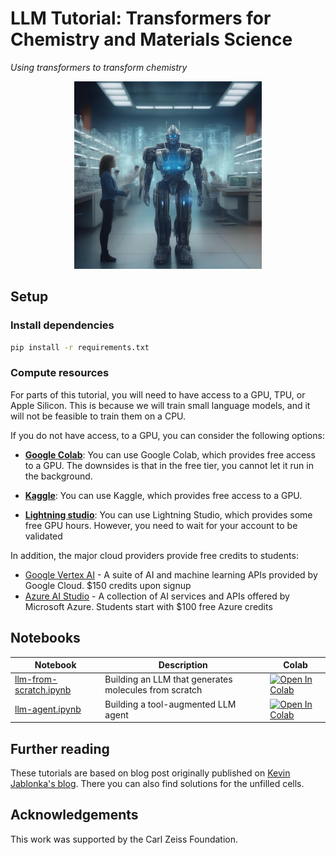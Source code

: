 # LLM Tutorial: Transformers for Chemistry and Materials Science

_Using transformers to transform chemistry_ 

<div style="text-align:center">
<p align="center" width="100%">
    <img src="_static/transformer_chem.jpeg", width=300, class='center'>
</p>
</div>

## Setup 

### Install dependencies

```bash
pip install -r requirements.txt
```

### Compute resources
For parts of this tutorial, you will need to have access to a GPU, TPU, or Apple Silicon. This is because we will train small language models, and it will not be feasible to train them on a CPU. 

If you do not have access, to a GPU, you can consider the following options:

- [**Google Colab**](https://colab.google/): You can use Google Colab, which provides free access to a GPU. The downsides is that in the free tier, you cannot let it run in the background. 

- [**Kaggle**](https://www.kaggle.com/code/scratchpad/notebook7d02979da8/edit): You can use Kaggle, which provides free access to a GPU. 

- [**Lightning studio**](https://lightning.ai//): You can use Lightning Studio, which provides some free GPU hours. However, you need to wait for your account to be validated 

In addition, the major cloud providers provide free credits to students: 

- [Google Vertex AI](https://cloud.google.com/generative-ai-studio) - A suite of AI and machine learning APIs provided by Google Cloud. $150 credits upon signup
- [Azure AI Studio](https://azure.microsoft.com/en-us/products/ai-studio) - A collection of AI services and APIs offered by Microsoft Azure. Students start with $100 free Azure credits 

## Notebooks

| Notebook | Description | Colab |
|----------|-------------|-------|
| [llm-from-scratch.ipynb](llm-from-scratch.ipynb) | Building an LLM that generates molecules from scratch | [![Open In Colab](https://colab.research.google.com/assets/colab-badge.svg)](https://colab.research.google.com/github/lewtun/llm-tutorial/blob/main/llm-from-scratch.ipynb) |
| [llm-agent.ipynb](llm-agent.ipynb) | Building a tool-augmented LLM agent | [![Open In Colab](https://colab.research.google.com/assets/colab-badge.svg)](https://colab.research.google.com/github/lewtun/llm-tutorial/blob/main/llm-agent.ipynb) |


## Further reading

These tutorials are based on blog post originally published on [Kevin Jablonka's blog](https://kjablonka.com/index.html#category=llm). There you can also find solutions for the unfilled cells.

## Acknowledgements

This work was supported by the Carl Zeiss Foundation. 
